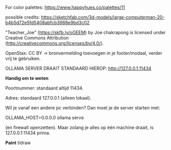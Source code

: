 For color palettes: https://www.happyhues.co/palettes/11

possible credits: https://sketchfab.com/3d-models/large-computerman-20-b4b5d72e5fd5408abfcb3988e9bd3c02

"Teacher_Joe" (https://skfb.ly/oGEEM) by Joe chakrapong is licensed under Creative Commons Attribution (http://creativecommons.org/licenses/by/4.0/).

OpenStax: CC BY → bronvermelding toevoegen in je footer/modaal, verder vrij te gebruiken.


OLLAMA SERVER DRAAIT STANDAARD HIEROP: http://127.0.0.1:11434

**Handig om te weten**

Poortnummer: standaard altijd 11434.

Adres: standaard 127.0.0.1 (alleen lokaal).

Wil je vanaf een andere pc verbinden? Dan moet je de server starten met:

OLLAMA_HOST=0.0.0.0 ollama serve


(en firewall openzetten). Maar zolang je alles op één machine draait, is 127.0.0.1:11434 prima.


**Paint**
tldraw